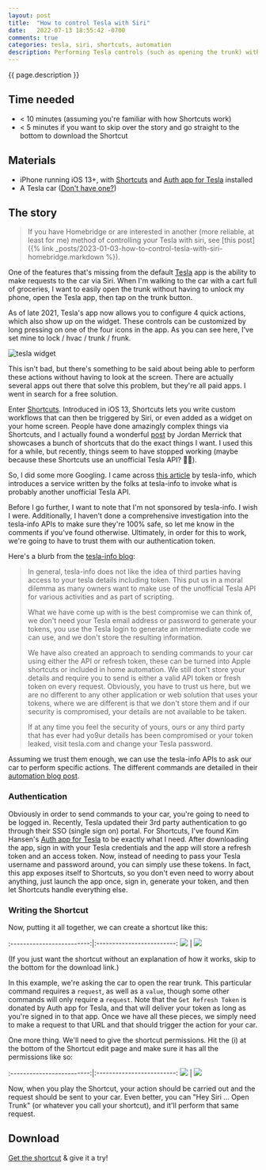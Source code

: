 ```yaml
---
layout: post
title:  "How to control Tesla with Siri"
date:   2022-07-13 18:55:42 -0700
comments: true
categories: tesla, siri, shortcuts, automation
description: Performing Tesla controls (such as opening the trunk) with Siri via Shortcuts
---
```


{{ page.description }}
<!--more-->

<script type="application/ld+json">
  {
    "@context": "https://schema.org",
    "@type": "HowTo",
    "name": "{{ page.title }}",
    "image": {
      "@type": "ImageObject",
      "url": "{{site.assets_dir}}/2022-07-13/tesla_widget.png"
    },
    "estimatedCost": {
      "@type": "MonetaryAmount",
      "currency": "USD",
      "value": "0"
    },
    "tool": [
      {
        "@type": "HowToTool",
        "name": "iPhone"
      }, {
        "@type": "HowToTool",
        "name": "Tesla"
      }
    ],
    "step": [
      {
        "@type": "HowToStep",
        "name": "Authentication",
        "url": "/#authentication",
        "itemListElement": [{
          "@type": "HowToDirection",
          "text": "Provide authentication via a refresh token."
        }]
      }, {
        "@type": "HowToStep",
        "name": "Writing the Shortcut",
        "url": "/#writing-the-shortcut",
        "itemListElement": [{
          "@type": "HowToDirection",
          "text": "Write / download the shortcut."
        }],
        "image": {
          "@type": "ImageObject",
          "url": "{{site.assets_dir}}/2022-07-13/shortcut_trunk2.jpeg"
        }
      }],
    "totalTime": "PT10M"
    }
  </script>

## Time needed
+ \< 10 minutes (assuming you're familiar with how Shortcuts work)
+ \< 5 minutes if you want to skip over the story and go straight to the bottom to download the Shortcut

## Materials
+ iPhone running iOS 13+, with [Shortcuts](https://apps.apple.com/us/app/shortcuts/id915249334) and [Auth app for Tesla](https://apps.apple.com/app/id1552058613) installed
+ A Tesla car ([Don't have one?](https://ts.la/andrew11282))

## The story

> If you have Homebridge or are interested in another (more reliable, at least for me) method of controlling your Tesla with siri, see [this post]({% link _posts/2023-01-03-how-to-control-tesla-with-siri-homebridge.markdown %}).

One of the features that's missing from the default [Tesla](https://apps.apple.com/us/app/tesla/id582007913) app is the ability to make requests to the car via Siri. When I'm walking to the car with a cart full of groceries, I want to easily open the trunk without having to unlock my phone, open the Tesla app, then tap on the trunk button.

As of late 2021, Tesla's app now allows you to configure 4 quick actions, which also show up on the widget. These controls can be customized by long pressing on one of the four icons in the app. As you can see here, I've set mine to lock / hvac / trunk / frunk.

![tesla widget]({{site.assets_dir}}/2022-07-13/tesla_widget.png)

This isn't bad, but there's something to be said about being able to perform these actions without having to look at the screen. There are actually several apps out there that solve this problem, but they're all paid apps. I went in search for a free solution.

Enter [Shortcuts](https://apps.apple.com/us/app/shortcuts/id915249334). Introduced in iOS 13, Shortcuts lets you write custom workflows that can then be triggered by Siri, or even added as a widget on your home screen. People have done amazingly complex things via Shortcuts, and I actually found a wonderful [post](https://jordanmerrick.com/shortcuts/shortcuts-for-tesla/) by Jordan Merrick that showcases a bunch of shortcuts that do the exact things I want. I used this for a while, but recently, things seem to have stopped working (maybe because these Shortcuts use an unofficial Tesla API? 🤷🏻).

So, I did some more Googling. I came across [this article](https://tesla-info.com/guide/tesla-automation.php) by tesla-info, which introduces a service written by the folks at tesla-info to invoke what is probably another unofficial Tesla API.

Before I go further, I want to note that I'm not sponsored by tesla-info. I wish I were. Additionally, I haven't done a comprehensive investigation into the tesla-info APIs to make sure they're 100% safe, so let me know in the comments if you've found otherwise. Ultimately, in order for this to work, we're going to have to trust them with our authentication token.

Here's a blurb from the [tesla-info blog](https://tesla-info.com/tesla-token.php):

> In general, tesla-info does not like the idea of third parties having access to your tesla details including token. This put us in a moral dilemma as many owners want to make use of the unofficial Tesla API for various activities and as part of scripting.
>
> What we have come up with is the best compromise we can think of, we don't need your Tesla email address or password to generate your tokens, you use the Tesla login to generate an intermediate code we can use, and we don't store the resulting information.
>
> We have also created an approach to sending commands to your car using either the API or refresh token, these can be turned into Apple shortcuts or included in home automation. We still don't store your details and require you to send is either a valid API token or fresh token on every request. Obviously, you have to trust us here, but we are no different to any other application or web solution that uses your tokens, where we are different is that we don't store them and if our security is compromised, your details are not available to be taken.
>
> If at any time you feel the security of yours, ours or any third party that has ever had yo9ur details has been compromised or your token leaked, visit tesla.com and change your Tesla password.

Assuming we trust them enough, we can use the tesla-info APIs to ask our car to perform specific actions. The different commands are detailed in their [automation blog post](https://tesla-info.com/guide/tesla-automation.php).

### Authentication

Obviously in order to send commands to your car, you're going to need to be logged in. Recently, Tesla updated their 3rd party authentication to go through their SSO (single sign on) portal. For Shortcuts, I've found Kim Hansen's [Auth app for Tesla](https://apps.apple.com/app/id1552058613) to be exactly what I need. After downloading the app, sign in with your Tesla credentials and the app will store a refresh token and an access token. Now, instead of needing to pass your Tesla username and password around, you can simply use these tokens. In fact, this app exposes itself to Shortcuts, so you don't even need to worry about anything, just launch the app once, sign in, generate your token, and then let Shortcuts handle everything else.

### Writing the Shortcut

Now, putting it all together, we can create a shortcut like this:
 
:-------------------------:|:-------------------------:
![]({{site.assets_dir}}/2022-07-13/shortcut_trunk1.jpeg)  |  ![]({{site.assets_dir}}/2022-07-13/shortcut_trunk2.jpeg)

(If you just want the shortcut without an explanation of how it works, skip to the bottom for the download link.)

In this example, we're asking the car to open the rear trunk. This particular command requires a `request`, as well as a `value`, though some other commands will only require a `request`. Note that the `Get Refresh Token` is donated by Auth app for Tesla, and that will deliver your token as long as you're signed in to that app. Once we have all these pieces, we simply need to make a request to that URL and that should trigger the action for your car.

One more thing. We'll need to give the shortcut permissions. Hit the (i) at the bottom of the Shortcut edit page and make sure it has all the permissions like so:

:-------------------------:|:-------------------------:
![]({{site.assets_dir}}/2022-07-13/shortcut_trunk3.jpeg)  |  ![]({{site.assets_dir}}/2022-07-13/shortcut_trunk4.jpeg)

Now, when you play the Shortcut, your action should be carried out and the request should be sent to your car. Even better, you can "Hey Siri ... Open Trunk" (or whatever you call your shortcut), and it'll perform that same request.

## Download

[Get the shortcut](https://www.icloud.com/shortcuts/3bdbb03cd79e44b686b1636e1f9b894c) & give it a try!

<div id="amzn-assoc-ad-7faf9c20-cca0-4ec1-b6ec-98a3c0c24342"></div><script async src="//z-na.amazon-adsystem.com/widgets/onejs?MarketPlace=US&adInstanceId=7faf9c20-cca0-4ec1-b6ec-98a3c0c24342"></script>
